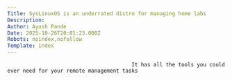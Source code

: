 ```yaml
---
Title: SysLinuxOS is an underrated distro for managing home labs
Description: 
Author: Ayush Pande
Date: 2025-10-26T20:01:23.000Z
Robots: noindex,nofollow
Template: index
---
```


                                            It has all the tools you could ever need for your remote management tasks
                                        
